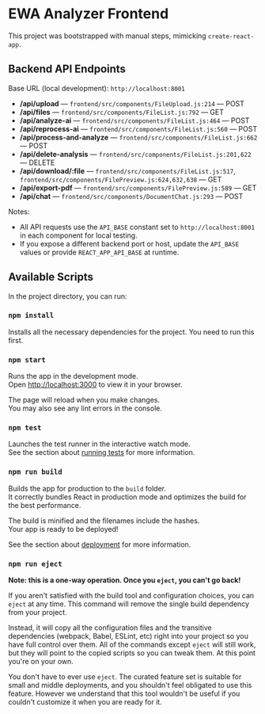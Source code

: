 # EWA Analyzer Frontend

This project was bootstrapped with manual steps, mimicking `create-react-app`.

## Backend API Endpoints

Base URL (local development): `http://localhost:8001`

- __/api/upload__ — `frontend/src/components/FileUpload.js:214` — POST
- __/api/files__ — `frontend/src/components/FileList.js:792` — GET
- __/api/analyze-ai__ — `frontend/src/components/FileList.js:464` — POST
- __/api/reprocess-ai__ — `frontend/src/components/FileList.js:560` — POST
- __/api/process-and-analyze__ — `frontend/src/components/FileList.js:662` — POST
- __/api/delete-analysis__ — `frontend/src/components/FileList.js:201,622` — DELETE
- __/api/download/:file__ — `frontend/src/components/FileList.js:517`, `frontend/src/components/FilePreview.js:624,632,638` — GET
- __/api/export-pdf__ — `frontend/src/components/FilePreview.js:589` — GET
- __/api/chat__ — `frontend/src/components/DocumentChat.js:293` — POST

Notes:
- All API requests use the `API_BASE` constant set to `http://localhost:8001` in each component for local testing.
- If you expose a different backend port or host, update the `API_BASE` values or provide `REACT_APP_API_BASE` at runtime.

## Available Scripts

In the project directory, you can run:

### `npm install`

Installs all the necessary dependencies for the project. You need to run this first.

### `npm start`

Runs the app in the development mode.\
Open [http://localhost:3000](http://localhost:3000) to view it in your browser.

The page will reload when you make changes.\
You may also see any lint errors in the console.

### `npm test`

Launches the test runner in the interactive watch mode.\
See the section about [running tests](https://facebook.github.io/create-react-app/docs/running-tests) for more information.

### `npm run build`

Builds the app for production to the `build` folder.\
It correctly bundles React in production mode and optimizes the build for the best performance.

The build is minified and the filenames include the hashes.\
Your app is ready to be deployed!

See the section about [deployment](https://facebook.github.io/create-react-app/docs/deployment) for more information.

### `npm run eject`

**Note: this is a one-way operation. Once you `eject`, you can't go back!**

If you aren't satisfied with the build tool and configuration choices, you can `eject` at any time. This command will remove the single build dependency from your project.

Instead, it will copy all the configuration files and the transitive dependencies (webpack, Babel, ESLint, etc) right into your project so you have full control over them. All of the commands except `eject` will still work, but they will point to the copied scripts so you can tweak them. At this point you're on your own.

You don't have to ever use `eject`. The curated feature set is suitable for small and middle deployments, and you shouldn't feel obligated to use this feature. However we understand that this tool wouldn't be useful if you couldn't customize it when you are ready for it.
